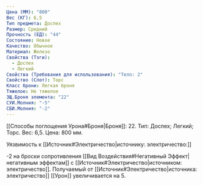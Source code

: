 ```yaml
---
Цена (ММ): "800"
Вес (КГ): 6,5
Тип предмета: Доспех
Размер: Средний
Прочность (ЕД): "44"
Состояние: Новое
Качество: Обычное
Материал: Железо
Свойства (Тэги):
  - Доспех
  - Легкий
Свойства (Требования для использования): "Тело: 2"
Свойство (Слот): Торс
Класс брони: Легкая броня
Тяжелое: Не тяжелое
ЗЩ.Броня элемента: "22"
СУИ.Молния: "-5"
СБИ.Молния: "-2"
---
```

[[Способы поглощения Урона#Броня|Броня]]: 22. Тип: Доспех; Легкий; Торс. Вес: 6,5. Цена: 800 мм. 

Уязвимость к [[Источник#Электричество|источнику: электричество:]] 

-2 на броски сопротивления [[Вид Воздействия#Негативный Эффект|негативным эффектам]] с [[Источник#Электричество|источником: электричество]].
Получаемый от [[Источник#Электричество|источника: электричество]] [[Урон]] увеличивается на 5. 
